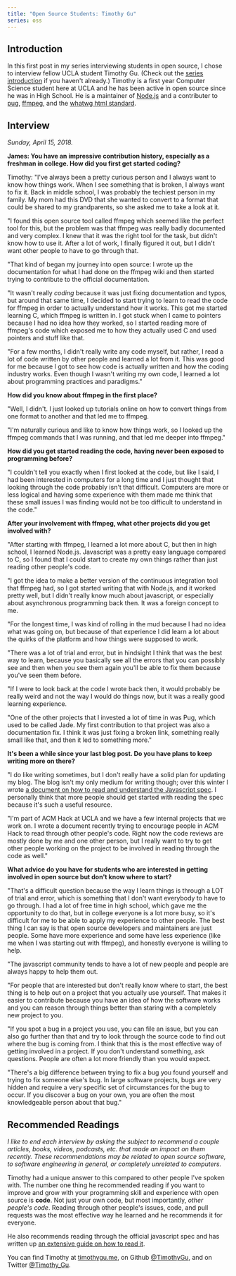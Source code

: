 ```yaml
---
title: "Open Source Students: Timothy Gu"
series: oss
---
```

## Introduction

In this first post in my series interviewing students in open source,
I chose to interview fellow UCLA student Timothy Gu.
(Check out the
[series introduction](/open-source-students)
if you haven't already.)
Timothy is a first year Computer Science student here at UCLA and he has been
active in open source since he was in High School.
He is a maintainer of
[Node.js](https://github.com/nodejs/node)
and a contributer to
[pug](https://github.com/pugjs/pug),
[ffmpeg](https://github.com/FFmpeg/FFmpeg),
and the
[whatwg html standard](https://github.com/whatwg/html).

## Interview

_Sunday, April 15, 2018._

**James: You have an impressive contribution history,
especially as a freshman in college.
How did you first get started coding?**

Timothy: "I've always been a pretty curious person
and I always want to know how things work.
When I see something that is broken, I always want to fix it.
Back in middle school, I was probably the techiest person in my family.
My mom had this DVD that she wanted to convert to a format that could be
shared to my grandparents, so she asked me to take a look at it.

"I found this open source tool called ffmpeg which seemed like the perfect
tool for this,
but the problem was that ffmpeg was really badly documented and very complex.
I knew that it was the right tool for the task, but didn't know how to use it.
After a lot of work, I finally figured it out, but I didn't want other
people to have to go through that.

"That kind of began my journey into open source:
I wrote up the documentation for what I had done on the ffmpeg wiki and
then started trying to contribute to the official documentation.

"It wasn't really _coding_ because it was just fixing documentation and
typos, but around that same time, I decided to start trying to learn to
read the code for ffmpeg in order to actually understand how it works.
This got me started learning C, which ffmpeg is written in.
I got stuck when I came to pointers because I had no idea how they worked,
so I started reading more of ffmpeg's code which exposed me to how they
actually used C and used pointers and stuff like that.

"For a few months, I didn't really write any code myself,
but rather, I read a lot of code written by other people and learned a lot from it.
This was good for me because I got to see how code is actually written and how
the coding industry works.
Even though I wasn't writing my own code,
I learned a lot about programming practices and paradigms."

**How did you know about ffmpeg in the first place?**

"Well, I didn't.
I just looked up tutorials online on how to convert things from one format to
another and that led me to ffmpeg.

"I'm naturally curious and like to know how things work,
so I looked up the ffmpeg commands that I was running,
and that led me deeper into ffmpeg."

**How did you get started reading the code,
having never been exposed to programming before?**

"I couldn't tell you exactly when I first looked at the code, but like I said,
I had been interested in computers for a long time
and I just thought that looking through the code probably isn't that difficult.
Computers are more or less logical and having some experience with them made me
think that these small issues I was finding would not be too difficult to
understand in the code."

**After your involvement with ffmpeg,
what other projects did you get involved with?**

"After starting with ffmpeg, I learned a lot more about C,
but then in high school, I learned Node.js.
Javascript was a pretty easy language compared to C,
so I found that I could start to create my own things
rather than just reading other people's code.

"I got the idea to make a better version of the continuous integration
tool that ffmpeg had, so I got started writing that with Node.js,
and it worked pretty well,
but I didn't really know much about javascript,
or especially about asynchronous programming back then.
It was a foreign concept to me.

"For the longest time, I was kind of rolling in the mud because I had no idea
what was going on,
but because of that experience I did learn a lot about
the quirks of the platform and how things were supposed to work.

"There was a lot of trial and error,
but in hindsight I think that was the best way to learn,
because you basically see all the errors that you can possibly see and then
when you see them again you'll be able to fix them because you've seen them
before.

"If I were to look back at the code I wrote back then,
it would probably be really weird and not the way I would do things now,
but it was a really good learning experience.

"One of the other projects that I invested a lot of time in was Pug,
which used to be called Jade.
My first contribution to that project was also a documentation fix.
I think it was just fixing a broken link,
something really small like that, and then it led to something more."

**It's been a while since your last blog post.
Do you have plans to keep writing more on there?**

"I do like writing sometimes,
but I don't really have a solid plan for updating my blog.
The blog isn't my only medium for writing though;
over this winter I wrote
[a document on how to read and understand the Javascript spec](https://timothygu.me/es-howto/).
I personally think that more people should get started with reading the spec
because it's such a useful resource.

"I'm part of ACM Hack at UCLA and we have a few internal projects that
we work on.
I wrote a document recently trying to encourage people in ACM Hack to
read through other people's code.
Right now the code reviews are mostly done by me and one other person,
but I really want to try to get other people working on the project
to be involved in reading through the code as well."

**What advice do you have for students who are interested in getting involved
in open source but don't know where to start?**

"That's a difficult question because the way I learn things is through a LOT
of trial and error, which is something that I don't want everybody to have
to go through.
I had a lot of free time in high school, which gave me the opportunity to do
that, but in college everyone is a lot more busy,
so it's difficult for me to be able to apply my experience to other people.
The best thing I can say is that open source developers and maintainers are
just people.
Some have more experience and some have less experience
(like me when I was starting out with ffmpeg),
and honestly everyone is willing to help.

"The javascript community tends to have a lot of new people and people are
always happy to help them out.

"For people that are interested but don't really know where to start,
the best thing is to help out on a project that you actually use yourself.
That makes it easier to contribute because you have an idea of how the
software works and you can reason through things better than staring
with a completely new project to you.

"If you spot a bug in a project you use, you can file an issue,
but you can also go further than that and try to look through the source code
to find out where the bug is coming from.
I think that this is the most effective way of getting involved in a project.
If you don't understand something, ask questions.
People are often a lot more friendly than you would expect.

"There's a big difference between trying to fix a bug you found yourself and
trying to fix someone else's bug.
In large software projects, bugs are very hidden and require a very specific
set of circumstances for the bug to occur.
If you discover a bug on your own, you are often the most knowledgeable
person about that bug."

## Recommended Readings

_I like to end each interview by asking the subject to recommend a couple
articles, books, videos, podcasts, etc. that made an impact on them recently.
These recommendations may be related to open source software, to software
engineering in general, or completely unrelated to computers._

Timothy had a unique answer to this compared to other people I've spoken with.
The number one thing he recommended reading if you want to improve and grow
with your programming skill and experience with open source is **code**.
Not just your own code, but most importantly, _other people's code_.
Reading through other people's issues, code, and pull requests was the most
effective way he learned and he recommends it for everyone.

He also recommends reading through the official javascript spec
and has written up
[an extensive guide on how to read it](https://timothygu.me/es-howto/).

You can find Timothy at [timothygu.me](https://timothygu.me),
on Github [@TimothyGu](https://github.com/TimothyGu),
and on Twitter [@Timothy_Gu](https://twitter.com/Timothy_Gu).
